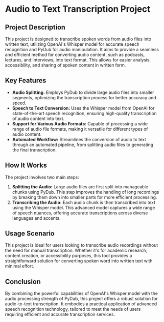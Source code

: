 # Audio to Text Transcription Project 

## Project Description

This project is designed to transcribe spoken words from audio files into written text, utilizing OpenAI's Whisper model for accurate speech recognition and PyDub for audio manipulation. It aims to provide a seamless and efficient method for converting audio content, such as podcasts, lectures, and interviews, into text format. This allows for easier analysis, accessibility, and sharing of spoken content in written form.

## Key Features

- **Audio Splitting:** Employs PyDub to divide large audio files into smaller segments, optimizing the transcription process for better accuracy and speed.
- **Speech to Text Conversion:** Uses the Whisper model from OpenAI for state-of-the-art speech recognition, ensuring high-quality transcription of audio content into text.
- **Support for Various Audio Formats:** Capable of processing a wide range of audio file formats, making it versatile for different types of audio content.
- **Automated Workflow:** Streamlines the conversion of audio to text through an automated pipeline, from splitting audio files to generating the final transcription.

## How It Works

The project involves two main steps:
1. **Splitting the Audio:** Large audio files are first split into manageable chunks using PyDub. This step improves the handling of long recordings by breaking them down into smaller parts for more efficient processing.
2. **Transcribing the Audio:** Each audio chunk is then transcribed into text using the Whisper model. This advanced model captures a wide range of speech nuances, offering accurate transcriptions across diverse languages and accents.

## Usage Scenario

This project is ideal for users looking to transcribe audio recordings without the need for manual transcription. Whether it's for academic research, content creation, or accessibility purposes, this tool provides a straightforward solution for converting spoken word into written text with minimal effort.

## Conclusion

By combining the powerful capabilities of OpenAI's Whisper model with the audio processing strength of PyDub, this project offers a robust solution for audio-to-text transcription. It embodies a practical application of advanced speech recognition technology, tailored to meet the needs of users requiring efficient and accurate transcription services.
